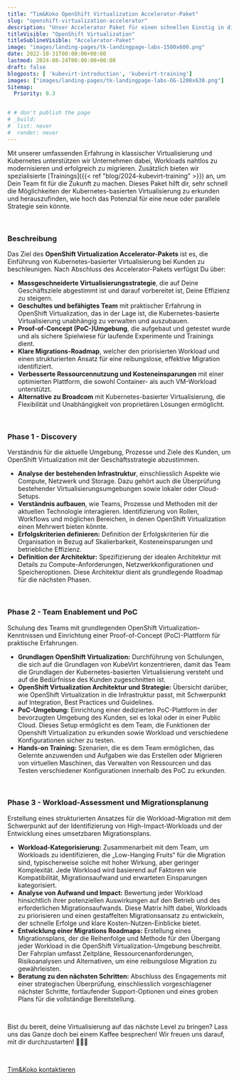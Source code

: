 ```yaml
---
title: "Tim&Koko OpenShift Virtualization Accelerator-Paket"
slug: "openshift-virtualization-accelerator"
description: "Unser Accelerator Paket für einen schnellen Einstig in die OpenShift Virtualization Welt"
titleVisible: "OpenShift Virtualization"
titleSublineVisible: "Accelerator-Paket"
image: "images/landing-pages/tk-landingpage-labs-1500x600.png"
date: 2022-10-31T00:00:00+00:00
lastmod: 2024-08-24T00:00:00+00:00
draft: false
blogposts: [ 'kubevirt-introduction', 'kubevirt-training']
images: ["images/landing-pages/tk-landingpage-labs-OG-1200x630.png"]
Sitemap:
  Priority: 0.3


# # don't publish the page
# _build:
#  list: never
#  render: never
---
```



Mit unserer umfassenden Erfahrung in klassischer Virtualisierung und Kubernetes unterstützen wir Unternehmen dabei, Workloads nahtlos zu modernisieren und erfolgreich zu migrieren. Zusätzlich bieten wir spezialisierte [Trainings]({{< ref "blog/2024-kubevirt-training" >}}) an, um Dein Team fit für die Zukunft zu machen. Dieses Paket hilft dir, sehr schnell die Möglichkeiten der Kubernetes-basierten Virtualisierung zu erkunden und herauszufinden, wie hoch das Potenzial für eine neue oder parallele Strategie sein könnte.

&nbsp;

### Beschreibung

Das Ziel des **OpenShift Virtualization Accelerator-Pakets** ist es, die Einführung von Kubernetes-basierter Virtualisierung bei Kunden zu beschleunigen. Nach Abschluss des Accelerator-Pakets verfügst Du über:

* **Massgeschneiderte Virtualisierungsstrategie**, die auf Deine Geschäftsziele abgestimmt ist und darauf vorbereitet ist, Deine Effizienz zu steigern.
* **Geschultes und befähigtes Team** mit praktischer Erfahrung in OpenShift Virtualization, das in der Lage ist, die Kubernetes-basierte Virtualisierung unabhängig zu verwalten und auszubauen.
* **Proof-of-Concept (PoC-)Umgebung**, die aufgebaut und getestet wurde und als sichere Spielwiese für laufende Experimente und Trainings dient.
* **Klare Migrations-Roadmap**, welcher den priorisierten Workload und einen strukturierten Ansatz für eine reibungslose, effektive Migration identifiziert.
* **Verbesserte Ressourcennutzung und Kosteneinsparungen** mit einer optimierten Plattform, die sowohl Container- als auch VM-Workload unterstützt.
* **Alternative zu Broadcom** mit Kubernetes-basierter Virtualisierung, die Flexibilität und Unabhängigkeit von proprietären Lösungen ermöglicht.

&nbsp;

### Phase 1 - Discovery

Verständnis für die aktuelle Umgebung, Prozesse und Ziele des Kunden, um OpenShift Virtualization mit der Geschäftsstrategie abzustimmen.

* **Analyse der bestehenden Infrastruktur**, einschliesslich Aspekte wie Compute, Netzwerk und Storage. Dazu gehört auch die Überprüfung bestehender Virtualisierungsumgebungen sowie lokaler oder Cloud-Setups.
* **Verständnis aufbauen**, wie Teams, Prozesse und Methoden mit der aktuellen Technologie interagieren. Identifizierung von Rollen, Workflows und möglichen Bereichen, in denen OpenShift Virtualization einen Mehrwert bieten könnte.
* **Erfolgskriterien definieren:** Definition der Erfolgskriterien für die Organisation in Bezug auf Skalierbarkeit, Kosteneinsparungen und betriebliche Effizienz.
* **Definition der Architektur:** Spezifizierung der idealen Architektur mit Details zu Compute-Anforderungen, Netzwerkkonfigurationen und Speicheroptionen. Diese Architektur dient als grundlegende Roadmap für die nächsten Phasen.

&nbsp;

### Phase 2 - Team Enablement und PoC

Schulung des Teams mit grundlegenden OpenShift Virtualization-Kenntnissen und Einrichtung einer Proof-of-Concept (PoC)-Plattform für praktische Erfahrungen.

* **Grundlagen OpenShift Virtualization:** Durchführung von Schulungen, die sich auf die Grundlagen von KubeVirt konzentrieren, damit das Team die Grundlagen der Kubernetes-basierten Virtualisierung versteht und auf die Bedürfnisse des Kunden zugeschnitten ist.
* **OpenShift Virtualization Architektur und Strategie:** Übersicht darüber, wie OpenShift Virtualization in die Infrastruktur passt, mit Schwerpunkt auf Integration, Best Practices und Guidelines.
* **PoC-Umgebung:** Einrichtung einer dedizierten PoC-Plattform in der bevorzugten Umgebung des Kunden, sei es lokal oder in einer Public Cloud. Dieses Setup ermöglicht es dem Team, die Funktionen der Openshift Virtualization zu erkunden sowie Workload und verschiedene Konfigurationen sicher zu testen.
* **Hands-on Training:** Szenarien, die es dem Team ermöglichen, das Gelernte anzuwenden und Aufgaben wie das Erstellen oder Migrieren von virtuellen Maschinen, das Verwalten von Ressourcen und das Testen verschiedener Konfigurationen innerhalb des PoC zu erkunden.

&nbsp;

### Phase 3 - Workload-Assessment und Migrationsplanung

Erstellung eines strukturierten Ansatzes für die Workload-Migration mit dem Schwerpunkt auf der Identifizierung von High-Impact-Workloads und der Entwicklung eines umsetzbaren Migrationsplans.

* **Workload-Kategorisierung:** Zusammenarbeit mit dem Team, um Workloads zu identifizieren, die „Low-Hanging Fruits“ für die Migration sind, typischerweise solche mit hoher Wirkung, aber geringer Komplexität. Jede Workload wird basierend auf Faktoren wie Kompatibilität, Migrationsaufwand und erwarteten Einsparungen kategorisiert.
* **Analyse von Aufwand und Impact:** Bewertung jeder Workload hinsichtlich ihrer potenziellen Auswirkungen auf den Betrieb und des erforderlichen Migrationsaufwands. Diese Matrix hilft dabei, Workloads zu priorisieren und einen gestaffelten Migrationsansatz zu entwickeln, der schnelle Erfolge und klare Kosten-Nutzen-Einblicke bietet.
* **Entwicklung einer Migrations Roadmaps:** Erstellung eines Migrationsplans, der die Reihenfolge und Methode für den Übergang jeder Workload in die OpenShift Virtualization-Umgebung beschreibt. Der Fahrplan umfasst Zeitpläne, Ressourcenanforderungen, Risikoanalysen und Alternativen, um eine reibungslose Migration zu gewährleisten.
* **Beratung zu den nächsten Schritten:** Abschluss des Engagements mit einer strategischen Überprüfung, einschliesslich vorgeschlagener nächster Schritte, fortlaufender Support-Optionen und eines groben Plans für die vollständige Bereitstellung.

&nbsp;

Bist du bereit, deine Virtualisierung auf das nächste Level zu bringen? Lass uns das Ganze doch bei einem Kaffee besprechen! Wir freuen uns darauf, mit dir durchzustarten! 🚀🚀🚀

&nbsp;

<a class="btn btn-primary rounded-pill" href="mailto:hallo@tim-koko.ch">Tim&Koko kontaktieren</a>
